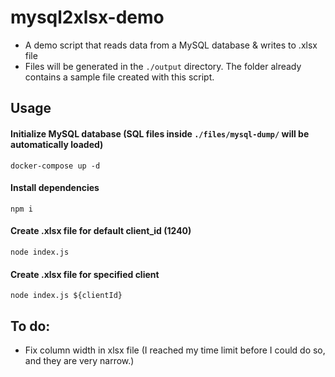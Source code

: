 # mysql2xlsx-demo

- A demo script that reads data from a MySQL database & writes to .xlsx file
- Files will be generated in the `./output` directory. The folder already contains a sample file created with this script.

## Usage

#### Initialize MySQL database (SQL files inside `./files/mysql-dump/` will be automatically loaded)
```
docker-compose up -d
```

#### Install dependencies
```
npm i
```

#### Create .xlsx file for default client_id (1240)
```
node index.js
```

#### Create .xlsx file for specified client
```
node index.js ${clientId}
```

## To do:
- Fix column width in xlsx file (I reached my time limit before I could do so, and they are very narrow.)
